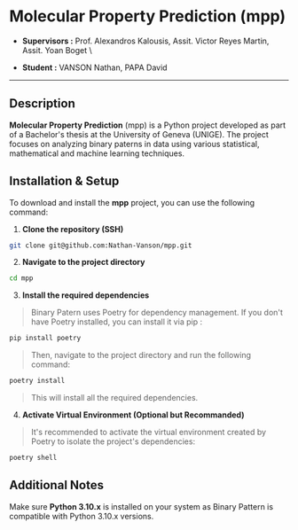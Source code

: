 # Molecular Property Prediction (mpp)

* **Supervisors :** Prof. Alexandros Kalousis, Assit. Victor Reyes Martin, Assit. Yoan Boget \\

* **Student :** VANSON Nathan, PAPA David

---
## Description

**Molecular Property Prediction** (mpp) is a Python project developed as part of a Bachelor's thesis at the University of Geneva (UNIGE). The project focuses on analyzing binary paterns in data using various statistical, mathematical and machine learning techniques.

## Installation & Setup

To download and install the **mpp** project, you can use the following command:

1. **Clone the repository (SSH)** 
```bash
git clone git@github.com:Nathan-Vanson/mpp.git
```

2. **Navigate to the project directory**
```bash
cd mpp
```

3. **Install the required dependencies**
> Binary Patern uses Poetry for dependency management. If you don't have Poetry installed, you can install it via pip :
```bash
pip install poetry
```
> Then, navigate to the project directory and run the following command:
```bash
poetry install
```
> This will install all the required dependencies.

4. **Activate Virtual Environment (Optional but Recommanded)**
> It's recommended to activate the virtual environment created by Poetry to isolate the project's dependencies:
```bash
poetry shell
```

## Additional Notes

Make sure **Python 3.10.x** is installed on your system as Binary Pattern is compatible with Python 3.10.x versions.